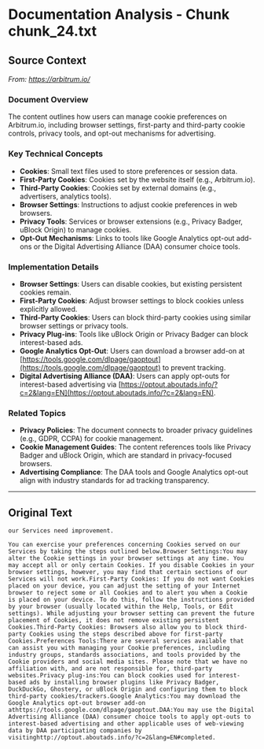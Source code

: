 # Documentation Analysis - Chunk chunk_24.txt

## Source Context
*From: https://arbitrum.io/*

### Document Overview  
The content outlines how users can manage cookie preferences on Arbitrum.io, including browser settings, first-party and third-party cookie controls, privacy tools, and opt-out mechanisms for advertising.  

### Key Technical Concepts  
- **Cookies**: Small text files used to store preferences or session data.  
- **First-Party Cookies**: Cookies set by the website itself (e.g., Arbitrum.io).  
- **Third-Party Cookies**: Cookies set by external domains (e.g., advertisers, analytics tools).  
- **Browser Settings**: Instructions to adjust cookie preferences in web browsers.  
- **Privacy Tools**: Services or browser extensions (e.g., Privacy Badger, uBlock Origin) to manage cookies.  
- **Opt-Out Mechanisms**: Links to tools like Google Analytics opt-out add-ons or the Digital Advertising Alliance (DAA) consumer choice tools.  

### Implementation Details  
- **Browser Settings**: Users can disable cookies, but existing persistent cookies remain.  
- **First-Party Cookies**: Adjust browser settings to block cookies unless explicitly allowed.  
- **Third-Party Cookies**: Users can block third-party cookies using similar browser settings or privacy tools.  
- **Privacy Plug-ins**: Tools like uBlock Origin or Privacy Badger can block interest-based ads.  
- **Google Analytics Opt-Out**: Users can download a browser add-on at [https://tools.google.com/dlpage/gaoptout](https://tools.google.com/dlpage/gaoptout) to prevent tracking.  
- **Digital Advertising Alliance (DAA)**: Users can apply opt-outs for interest-based advertising via [https://optout.aboutads.info/?c=2&lang=EN](https://optout.aboutads.info/?c=2&lang=EN).  

### Related Topics  
- **Privacy Policies**: The document connects to broader privacy guidelines (e.g., GDPR, CCPA) for cookie management.  
- **Cookie Management Guides**: The content references tools like Privacy Badger and uBlock Origin, which are standard in privacy-focused browsers.  
- **Advertising Compliance**: The DAA tools and Google Analytics opt-out align with industry standards for ad tracking transparency.

---

## Original Text
```
our Services need improvement.

You can exercise your preferences concerning Cookies served on our Services by taking the steps outlined below.Browser Settings:You may alter the Cookie settings in your browser settings at any time. You may accept all or only certain Cookies. If you disable Cookies in your browser settings, however, you may find that certain sections of our Services will not work.First-Party Cookies: If you do not want Cookies placed on your device, you can adjust the setting of your Internet browser to reject some or all Cookies and to alert you when a Cookie is placed on your device. To do this, follow the instructions provided by your browser (usually located within the Help, Tools, or Edit settings). While adjusting your browser setting can prevent the future placement of Cookies, it does not remove existing persistent Cookies.Third-Party Cookies: Browsers also allow you to block third-party Cookies using the steps described above for first-party Cookies.Preferences Tools:There are several services available that can assist you with managing your Cookie preferences, including industry groups, standards associations, and tools provided by the Cookie providers and social media sites. Please note that we have no affiliation with, and are not responsible for, third-party websites.Privacy plug-ins:You can block cookies used for interest-based ads by installing browser plugins like Privacy Badger, DuckDuckGo, Ghostery, or uBlock Origin and configuring them to block third-party cookies/trackers.Google Analytics:You may download the Google Analytics opt-out browser add-on athttps://tools.google.com/dlpage/gaoptout.DAA:You may use the Digital Advertising Alliance (DAA) consumer choice tools to apply opt-outs to interest-based advertising and other applicable uses of web-viewing data by DAA participating companies by visitinghttp://optout.aboutads.info/?c=2&lang=EN#completed.
```